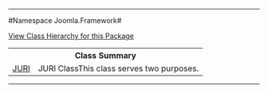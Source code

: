 

- - -

#Namespace Joomla.Framework#

<div><a href='https://github.com/JeyDotC/Hirudo-docs/tree/master/joomla/framework/package-tree.md'>View Class Hierarchy for this Package</a></div>

<table class="title">
<tr><th colspan="2" class="title">Class Summary</th></tr>
<tr><td class="name"><a href="https://github.com/JeyDotC/Hirudo-docs/blob/master/joomla/framework/JURI.md">JURI</a></td><td class="description">JURI ClassThis class serves two purposes. </td></tr>
</table>

- - -

